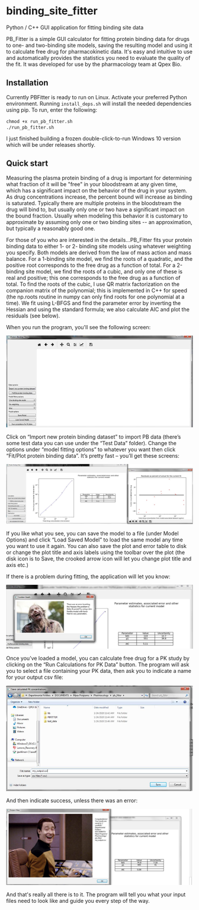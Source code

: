 # binding_site_fitter
Python / C++ GUI application for fitting binding site data

PB_Fitter is a simple GUI calculator for fitting protein binding data for drugs to one- and two-binding site models, saving the
resulting model and using it to calculate free drug for pharmacokinetic data. It's easy and intuitive to use and automatically
provides the statistics you need to evaluate the quality of the fit. It was developed for use by the pharmacology team at Qpex
Bio.

## Installation

Currently PBFitter is ready to run on Linux. Activate your preferred Python environment. Running `install_deps.sh` will
install the needed dependencies using pip. To run, enter the following:

```
chmod +x run_pb_fitter.sh
./run_pb_fitter.sh
```

I just finished building a frozen double-click-to-run Windows 10 version which will be under releases shortly.

## Quick start

Measuring the plasma protein binding of a drug is important for determining what fraction of it will be "free" in your bloodstream
at any given time, which has a significant impact on the behavior of the drug in your system. As drug concentrations increase,
the percent bound will increase as binding is saturated. Typically there are multiple proteins in the bloodstream the drug will
bind to, but usually only one or two have a significant impact on the bound fraction. Usually when modeling this behavior
it is customary to approximate by assuming only one or two binding sites -- an approximation, but typically a reasonably good one.

For those of you who are interested in the details...PB_Fitter fits your protein binding data to either 1- or 2- binding site models using whatever weighting you specify. Both models are derived from the law of mass action and mass balance. For a 1-binding site model, we find the roots of a quadratic, and the positive root corresponds to the free drug as a function of total. For a 2-binding site model, we find the roots of a cubic, and only one of these is real and positive; this one corresponds to the free drug as a function of total. To find the roots of the cubic, I use QR matrix factorization on the companion matrix of the polynomial; this is implemented in C++ for speed (the np.roots routine in numpy can only find roots for one polynomial at a time). We fit using L-BFGS and find the parameter error by inverting the Hessian and using the standard formula; we also calculate AIC and plot the residuals (see below).

When you run the program, you'll see the following screen:

![pic1](screenshots/image001.jpg)

Click on “Import new protein binding dataset” to import PB data (there’s some test data you can use under the “Test Data” folder). Change the options under “model fitting options” to whatever you want then click “Fit/Plot protein binding data”. It’s pretty fast – you’ll get these screens:

![pic2](screenshots/image002.jpg)

If you like what you see, you can save the model to a file (under Model Options) and click “Load Saved Model” to load the same model any time you want to use it again. You can also save the plot and error table to disk or change the plot title and axis labels using the toolbar over the plot (the disk icon is to Save, the crooked arrow icon will let you change plot title and axis etc.)

 

If there is a problem during fitting, the application will let you know:

![pic3](screenshots/image003.jpg)

Once you’ve loaded a model, you can calculate free drug for a PK study by clicking on the “Run Calculations for PK Data” button. The program will ask you to select a file containing your PK data, then ask you to indicate a name for your output csv file:

![pic](screenshots/image004.jpg)

And then indicate success, unless there was an error:

![pic4](screenshots/image005.jpg)

And that's really all there is to it. The program will tell you what your input files need to look like and guide you every step of the way.


